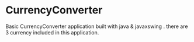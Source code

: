 # CurrencyConverter
Basic CurrencyConverter application built with java &amp; javaxswing . there are 3 currency included in this application. 
